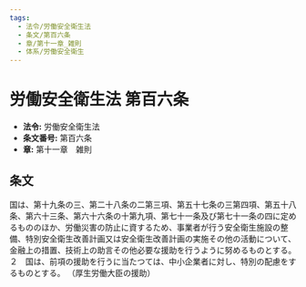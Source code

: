 ```yaml
---
tags:
  - 法令/労働安全衛生法
  - 条文/第百六条
  - 章/第十一章_雑則
  - 体系/労働安全衛生
---
```

# 労働安全衛生法 第百六条

- **法令:** 労働安全衛生法
- **条文番号:** 第百六条
- **章:** 第十一章　雑則

## 条文
国は、第十九条の三、第二十八条の二第三項、第五十七条の三第四項、第五十八条、第六十三条、第六十六条の十第九項、第七十一条及び第七十一条の四に定めるもののほか、労働災害の防止に資するため、事業者が行う安全衛生施設の整備、特別安全衛生改善計画又は安全衛生改善計画の実施その他の活動について、金融上の措置、技術上の助言その他必要な援助を行うように努めるものとする。
２　国は、前項の援助を行うに当たつては、中小企業者に対し、特別の配慮をするものとする。
（厚生労働大臣の援助）

